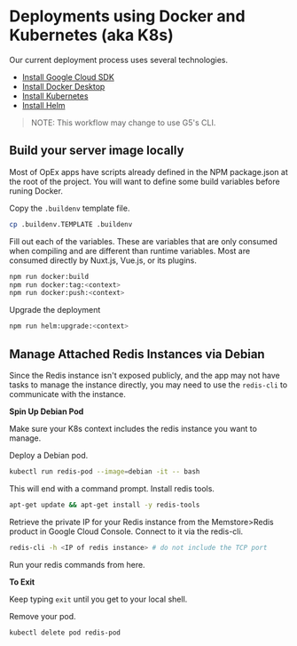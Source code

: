 # Deployments using Docker and Kubernetes (aka K8s)

Our current deployment process uses several technologies.

- [Install Google Cloud SDK](https://cloud.google.com/sdk/docs/install)
- [Install Docker Desktop](https://hub.docker.com/editions/community/docker-ce-desktop-mac)
- [Install Kubernetes](https://kubernetes.io/docs/tasks/tools/install-kubectl-macos/)
- [Install Helm](https://helm.sh/docs/intro/install/)

> NOTE: This workflow may change to use G5's CLI.

## Build your server image locally

Most of OpEx apps have scripts already defined in the NPM package.json at the root of the project. You will want to define some build variables before runing Docker.

Copy the `.buildenv` template file.

``` sh
cp .buildenv.TEMPLATE .buildenv
```
Fill out each of the variables. These are variables that are only consumed when compiling and are different than runtime variables. Most are consumed directly by Nuxt.js, Vue.js, or its plugins.

``` sh
npm run docker:build
npm run docker:tag:<context>
npm run docker:push:<context>
```

Upgrade the deployment

``` sh
npm run helm:upgrade:<context>
```

## Manage Attached Redis Instances via Debian

Since the Redis instance isn't exposed publicly, and the app may not have tasks to manage the instance directly, you may need to use the `redis-cli` to communicate with the instance.

**Spin Up Debian Pod**

Make sure your K8s context includes the redis instance you want to manage.

Deploy a Debian pod.

``` sh
kubectl run redis-pod --image=debian -it -- bash
```

This will end with a command prompt. Install redis tools.

``` sh
apt-get update && apt-get install -y redis-tools
```

Retrieve the private IP for your Redis instance from the Memstore>Redis product in Google Cloud Console. Connect to it via the redis-cli.

``` sh 
redis-cli -h <IP of redis instance> # do not include the TCP port
```

Run your redis commands from here.

**To Exit**

Keep typing `exit` until you get to your local shell.

Remove your pod.

``` sh
kubectl delete pod redis-pod
```
